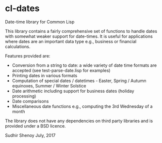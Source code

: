# cl-dates
Date-time library for Common Lisp

This library contains a fairly comprehensive set of functions to handle dates with somewhat weaker support for date-times. It is useful for applications where dates are an important data type e.g., business or financial calculations.

Features provided are:
- Conversion from a string to date: a wide variety of date time formats are accepted (see test-parse-date.lisp for examples)
- Printing dates in various formats
- Computation of special dates / datetimes - Easter, Spring / Autumn equinoxes, Summer / Winter Solstice
- Date arithmetic including support for business dates (holiday processing)
- Date comparisons
- Miscellaneous date functions e.g., computing the 3rd Wednesday of a month

The library does not have any dependencies on third party libraries and is provided under a BSD licence.

Sudhir Shenoy
July, 2017
